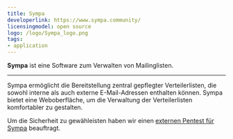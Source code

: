 ```yaml
---
title: Sympa
developerlink: https://www.sympa.community/
licensingmodel: open source
logo: /logo/Sympa_logo.png
tags:
- application
---
```

__Sympa__ ist eine Software zum Verwalten von Mailinglisten. 

---

Sympa ermöglicht die Bereitstellung zentral gepflegter Verteilerlisten, die sowohl interne als auch externe E-Mail-Adressen enthalten können.
Sympa bietet eine Weboberfläche, um die Verwaltung der Verteilerlisten komfortabler zu gestalten.

Um die Sicherheit zu gewähleisten haben wir einen [externen Pentest für Sympa](/pentest/WASPT-Ergebnisbericht-Landeshaupstadt-Muenchen_Sympa-short-version-publishable_final.pdf) beauftragt.
